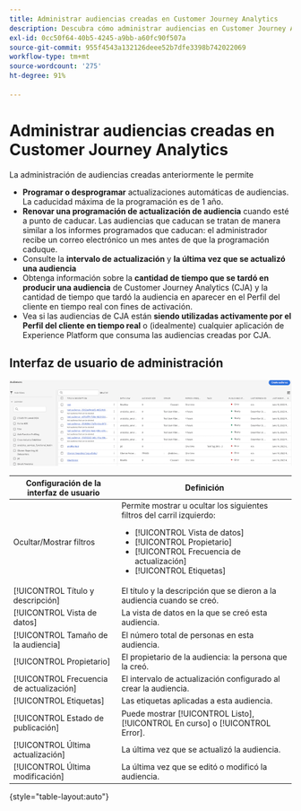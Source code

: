 ```yaml
---
title: Administrar audiencias creadas en Customer Journey Analytics
description: Descubra cómo administrar audiencias en Customer Journey Analytics
exl-id: 0cc50f64-40b5-4245-a9bb-a60fc90f507a
source-git-commit: 955f4543a132126deee52b7dfe3398b742022069
workflow-type: tm+mt
source-wordcount: '275'
ht-degree: 91%

---
```


# Administrar audiencias creadas en Customer Journey Analytics

La administración de audiencias creadas anteriormente le permite

* **Programar o desprogramar** actualizaciones automáticas de audiencias. La caducidad máxima de la programación es de 1 año.
* **Renovar una programación de actualización de audiencia** cuando esté a punto de caducar. Las audiencias que caducan se tratan de manera similar a los informes programados que caducan: el administrador recibe un correo electrónico un mes antes de que la programación caduque.
* Consulte la **intervalo de actualización** y **la última vez que se actualizó una audiencia**
* Obtenga información sobre la **cantidad de tiempo que se tardó en producir una audiencia** de Customer Journey Analytics (CJA) y la cantidad de tiempo que tardó la audiencia en aparecer en el Perfil del cliente en tiempo real con fines de activación.
* Vea si las audiencias de CJA están **siendo utilizadas activamente por el Perfil del cliente en tiempo real** o (idealmente) cualquier aplicación de Experience Platform que consuma las audiencias creadas por CJA.

## Interfaz de usuario de administración

![](assets/manage.png)

| Configuración de la interfaz de usuario | Definición |
| --- | --- |
| Ocultar/Mostrar filtros | Permite mostrar u ocultar los siguientes filtros del carril izquierdo: <ul><li>[!UICONTROL Vista de datos]</li><li>[!UICONTROL Propietario]</li><li>[!UICONTROL Frecuencia de actualización]</li><li>[!UICONTROL Etiquetas]</li></ul> |
| [!UICONTROL Título y descripción] | El título y la descripción que se dieron a la audiencia cuando se creó. |
| [!UICONTROL Vista de datos] | La vista de datos en la que se creó esta audiencia. |
| [!UICONTROL Tamaño de la audiencia] | El número total de personas en esta audiencia. |
| [!UICONTROL Propietario] | El propietario de la audiencia: la persona que la creó. |
| [!UICONTROL Frecuencia de actualización] | El intervalo de actualización configurado al crear la audiencia. |
| [!UICONTROL Etiquetas] | Las etiquetas aplicadas a esta audiencia. |
| [!UICONTROL Estado de publicación] | Puede mostrar [!UICONTROL Listo], [!UICONTROL En curso] o [!UICONTROL Error]. |
| [!UICONTROL  Última actualización] | La última vez que se actualizó la audiencia. |
| [!UICONTROL Última modificación] | La última vez que se editó o modificó la audiencia. |

{style=&quot;table-layout:auto&quot;}

